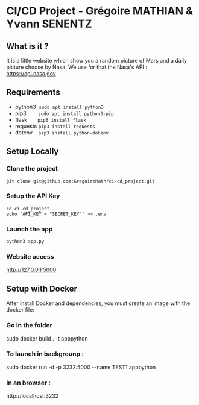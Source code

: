 # CI/CD Project - Grégoire MATHIAN & Yvann SENENTZ

## What is it ?

It is a little website which show you a random picture of Mars and a daily picture choose by Nasa.
We use for that the Nasa's API : https://api.nasa.gov

## Requirements

* python3&nbsp;&nbsp;```sudo apt install python3```
* pip3&nbsp;&nbsp;&nbsp;&nbsp;&nbsp;&nbsp;&nbsp;&nbsp;```sudo apt install python3-pip```
* flask&nbsp;&nbsp;&nbsp;&nbsp;&nbsp;&nbsp;&nbsp;```pip3 install flask```
* requests&nbsp;```pip3 install requests```
* dotenv&nbsp;&nbsp;&nbsp;&nbsp;```pip3 install python-dotenv```

## Setup Locally

### Clone the project
```git clone git@github.com:GregoireMath/ci-cd_project.git```  

### Setup the API Key
```cd ci-cd_project```  
```echo 'API_KEY = "SECRET_KEY"' >> .env```

### Launch the app
```python3 app.py```  

### Website access

http://127.0.0.1:5000

## Setup with Docker
After install Docker and dependencies, you must create an image with the docker file:

### Go in the folder 
sudo docker build . -t apppython

### To launch in backgrounp :
sudo docker run -d -p 3232:5000 --name TEST1 apppython

### In an browser :
http://localhost:3232
